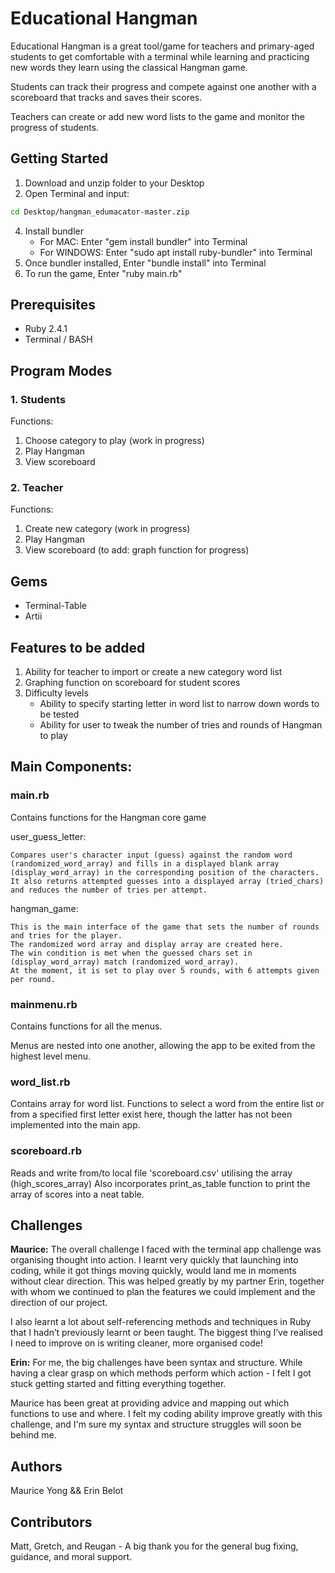  # Educational Hangman
Educational Hangman is a great tool/game for teachers and primary-aged students to get comfortable with a terminal while learning and practicing new words they learn using the classical Hangman game.

Students can track their progress and compete against one another with a scoreboard that tracks and saves their scores.

Teachers can create or add new word lists to the game and monitor the progress of students.


## Getting Started
1. Download and unzip folder to your Desktop
2. Open Terminal and input:
```sh
cd Desktop/hangman_edumacator-master.zip
```
4. Install bundler
    * For MAC: Enter "gem install bundler" into Terminal
    * For WINDOWS: Enter "sudo apt install ruby-bundler" into Terminal
5. Once bundler installed, Enter "bundle install" into Terminal
6. To run the game, Enter "ruby main.rb"

## Prerequisites
- Ruby 2.4.1
- Terminal / BASH

## Program Modes 
### 1. Students
Functions:
1. Choose category to play (work in progress)
2. Play Hangman
3. View scoreboard
### 2. Teacher
Functions:
1. Create new category (work in progress)
2. Play Hangman
3. View scoreboard (to add: graph function for progress) 

## Gems
 - Terminal-Table
 - Artii

## Features to be added
1. Ability for teacher to import or create a new category word list
2. Graphing function on scoreboard for student scores
3. Difficulty levels
    * Ability to specify starting letter in word list to narrow down words to be tested
    * Ability for user to tweak the number of tries and rounds of Hangman to play

## Main Components:

### main.rb
Contains functions for the Hangman core game

user_guess_letter:
    
    Compares user's character input (guess) against the random word (randomized_word_array) and fills in a displayed blank array (display_word_array) in the corresponding position of the characters.
    It also returns attempted guesses into a displayed array (tried_chars) and reduces the number of tries per attempt.
hangman_game:

    This is the main interface of the game that sets the number of rounds and tries for the player.
    The randomized word array and display array are created here.
    The win condition is met when the guessed chars set in (display_word_array) match (randomized_word_array).
    At the moment, it is set to play over 5 rounds, with 6 attempts given per round.
### mainmenu.rb
Contains functions for all the menus.

Menus are nested into one another, allowing the app to be exited from the highest level menu.
### word_list.rb
Contains array for word list.
Functions to select a word from the entire list or from a specified first letter exist here, though the latter has not been implemented into the main app.
### scoreboard.rb
Reads and write from/to local file 'scoreboard.csv' utilising the array (high_scores_array)
Also incorporates print_as_table function to print the array of scores into a neat table.
## Challenges
**Maurice:** The overall challenge I faced with the terminal app challenge was organising thought into action. I learnt very quickly that launching into coding, while it got things moving quickly, would land me in moments without clear direction. This was helped greatly by my partner Erin, together with whom we continued to plan the features we could implement and the direction of our project.

I also learnt a lot about self-referencing methods and techniques in Ruby that I hadn’t previously learnt or been taught. The biggest thing I’ve realised I need to improve on is writing cleaner, more organised code!



**Erin:** For me, the big challenges have been syntax and structure. While having a clear grasp on which methods perform which action - I felt I got stuck getting started and fitting everything together. 

 Maurice has been great at providing advice and mapping out which functions to use and where. I felt my coding ability improve greatly with this challenge, and I'm sure my syntax and structure struggles will soon be behind me.
## Authors
Maurice Yong && Erin Belot
## Contributors
Matt, Gretch, and Reugan -  A big thank you for the general bug fixing, guidance, and moral support.